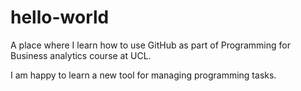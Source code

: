 # hello-world
A place where I learn how to use GitHub as part of Programming for Business analytics course at UCL.

I am happy to learn a new tool for managing programming tasks.
